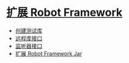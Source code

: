 # [扩展 Robot Framework](ExtendingRobotFramework.md)

* [创建测试库](CreatingTestLibraries.md)
* [远程库接口](RemoteLibrary.md)
* [监听器接口](ListenerInterface.md)
* [扩展 Robot Framework Jar](ExtendingRobotFrameworkJar.md)